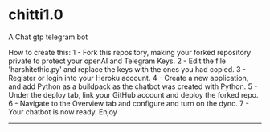 # chitti1.0
A Chat gtp telegram bot

How to create this:
1 - Fork this repository, making your forked repository private to protect your openAI and Telegram Keys.
2 - Edit the file 'harshitethic.py' and replace the keys with the ones you had copied.
3 - Register or login into your Heroku account.
4 - Create a new application, and add Python as a buildpack as the chatbot was created with Python.
5 - Under the deploy tab, link your GitHub account and deploy the forked repo.
6 - Navigate to the Overview tab and configure and turn on the dyno.
7 - Your chatbot is now ready. Enjoy

-------------------------------------------------------------------------------------------------------------------------------------------------------------------------
